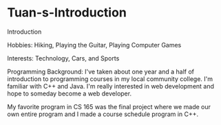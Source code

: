 Tuan-s-Introduction
===================

Introduction

Hobbies:
Hiking, Playing the Guitar, Playing Computer Games

Interests:
Technology, Cars, and Sports

Programming Background:
I've taken about one year and a half of introduction to programming courses in my local community college.  I'm familiar
with C++ and Java.  I'm really interested in web development and hope to someday become a web developer.

My favorite program in CS 165 was the final project where we made our own entire program and I made a course
schedule program in C++.